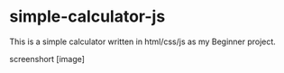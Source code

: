 # simple-calculator-js
This is a simple calculator written in html/css/js as my Beginner project.

screenshort
[image] 
